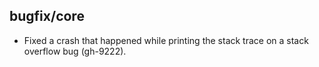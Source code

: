 ## bugfix/core

* Fixed a crash that happened while printing the stack trace on a stack
  overflow bug (gh-9222).
